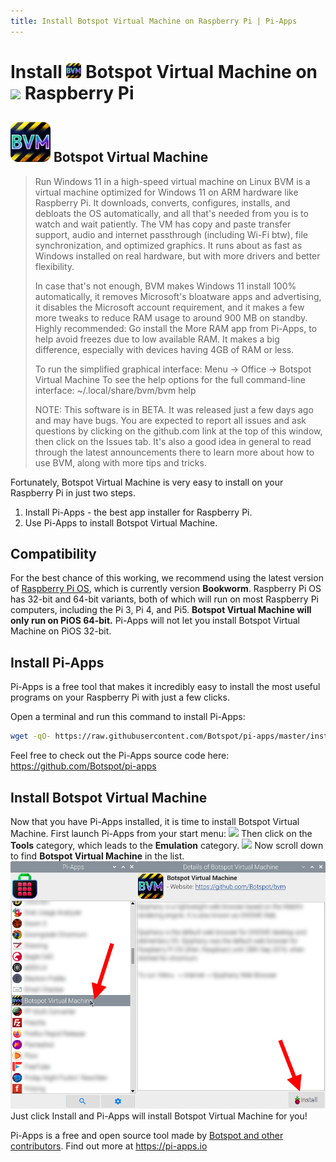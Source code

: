 ```yaml
---
title: Install Botspot Virtual Machine on Raspberry Pi | Pi-Apps
---
```

<div class="simple-install-content content">

# Install <img src="/img/app-icons/Botspot Virtual Machine/icon-64.png" height=24> Botspot Virtual Machine on <img src=/img/other-icons/raspberrypi-icon.svg height=24> Raspberry Pi

## <img src="/img/app-icons/Botspot Virtual Machine/icon-64.png"> Botspot Virtual Machine
> Run Windows 11 in a high-speed virtual machine on Linux
> BVM is a virtual machine optimized for Windows 11 on ARM hardware like Raspberry Pi. It downloads, converts, configures, installs, and debloats the OS automatically, and all that's needed from you is to watch and wait patiently.
> The VM has copy and paste transfer support, audio and internet passthrough (including Wi-Fi btw), file synchronization, and optimized graphics. It runs about as fast as Windows installed on real hardware, but with more drivers and better flexibility.
> 
> In case that's not enough, BVM makes Windows 11 install 100% automatically, it removes Microsoft's bloatware apps and advertising, it disables the Microsoft account requirement, and it makes a few more tweaks to reduce RAM usage to around 900 MB on standby.
> Highly recommended: Go install the More RAM app from Pi-Apps, to help avoid freezes due to low available RAM. It makes a big difference, especially with devices having 4GB of RAM or less.
> 
> To run the simplified graphical interface: Menu -> Office -> Botspot Virtual Machine
> To see the help options for the full command-line interface: ~/.local/share/bvm/bvm help
> 
> NOTE: This software is in BETA. It was released just a few days ago and may have bugs. You are expected to report all issues and ask questions by clicking on the github.com link at the top of this window, then click on the Issues tab. It's also a good idea in general to read through the latest announcements there to learn more about how to use BVM, along with more tips and tricks.

Fortunately, Botspot Virtual Machine is very easy to install on your Raspberry Pi in just two steps.
1. Install Pi-Apps - the best app installer for Raspberry Pi.
2. Use Pi-Apps to install Botspot Virtual Machine.
</div>
<div class="simple-install-content content">

## Compatibility
For the best chance of this working, we recommend using the latest version of [Raspberry Pi OS](https://www.raspberrypi.com/software/), which is currently version **Bookworm**.
Raspberry Pi OS has 32-bit and 64-bit variants, both of which will run on most Raspberry Pi computers, including the Pi 3, Pi 4, and Pi5.
**Botspot Virtual Machine will only run on PiOS 64-bit.** Pi-Apps will not let you install Botspot Virtual Machine on PiOS 32-bit.
</div>
<div class="simple-install-content content">

## Install Pi-Apps

Pi-Apps is a free tool that makes it incredibly easy to install the most useful programs on your Raspberry Pi with just a few clicks.

Open a terminal and run this command to install Pi-Apps:
```bash
wget -qO- https://raw.githubusercontent.com/Botspot/pi-apps/master/install | bash
```
Feel free to check out the Pi-Apps source code here: https://github.com/Botspot/pi-apps
</div>
<div class="simple-install-content content">

## Install Botspot Virtual Machine

Now that you have Pi-Apps installed, it is time to install Botspot Virtual Machine.
First launch Pi-Apps from your start menu:
<img src="/img/start-menu.png">
Then click on the <b>Tools</b> category, which leads to the <b>Emulation</b> category.
<img src="/img/category-selections/Emulation.png">
Now scroll down to find <b>Botspot Virtual Machine</b> in the list.
<img src="/img/app-icons/Botspot Virtual Machine/app-selection.png">
Just click Install and Pi-Apps will install Botspot Virtual Machine for you!
</div>
<div class="simple-install-content content">

Pi-Apps is a free and open source tool made by [Botspot and other contributors](/about/#contributors). Find out more at https://pi-apps.io
</div>
